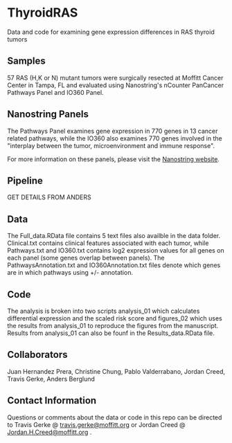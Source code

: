 # ThyroidRAS
Data and code for examining gene expression differences in RAS thyroid tumors 

## Samples

57 RAS (H,K or N) mutant tumors were surgically resected at Moffitt Cancer Center in Tampa, FL and evaluated using Nanostring's nCounter PanCancer Pathways Panel and IO360 Panel. 

## Nanostring Panels 

The Pathways Panel examines gene expression in 770 genes in 13 cancer related pathways, while the IO360 also examines 770 genes involved in the "interplay between the tumor, microenvironment and immune response".

For more information on these panels, please visit the [Nanostring website](https://www.nanostring.com/products/gene-expression-panels/gene-expression-panels-overview). 

## Pipeline

GET DETAILS FROM ANDERS

## Data

The Full_data.RData file contains 5 text files also availble in the data folder. Clinical.txt contains clinical features associated with each tumor, while Pathways.txt and IO360.txt contains log2 expression values for all genes on each panel (some genes overlap between panels). The PathwaysAnnotation.txt and IO360Annotation.txt files denote which genes are in which pathways using +/- annotation. 

## Code 

The analysis is broken into two scripts analysis_01 which calculates differential expression and the scaled risk score and figures_02 which uses the results from analysis_01 to reproduce the figures from the manuscript. Results from analysis_01 can also be founf in the Results_data.RData file. 

## Collaborators

Juan Hernandez Prera, Christine Chung, Pablo Valderrabano, Jordan Creed, Travis Gerke, Anders Berglund

## Contact Information 

Questions or comments about the data or code in this repo can be directed to Travis Gerke @ travis.gerke@moffitt.org or Jordan Creed @ Jordan.H.Creed@moffitt.org .
